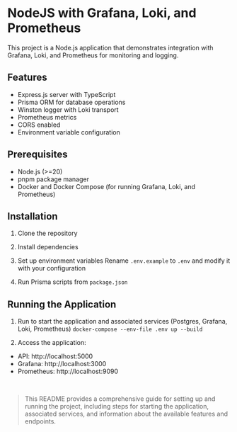# NodeJS with Grafana, Loki, and Prometheus

This project is a Node.js application that demonstrates integration with Grafana, Loki, and Prometheus for monitoring and logging.

## Features

- Express.js server with TypeScript
- Prisma ORM for database operations
- Winston logger with Loki transport
- Prometheus metrics
- CORS enabled
- Environment variable configuration

## Prerequisites

- Node.js (>=20)
- pnpm package manager
- Docker and Docker Compose (for running Grafana, Loki, and Prometheus)

## Installation

1. Clone the repository

2. Install dependencies

3. Set up environment variables
   Rename `.env.example` to `.env` and modify it with your configuration

4. Run Prisma scripts from `package.json`

## Running the Application

1. Run to start the application and associated services (Postgres, Grafana, Loki, Prometheus)
   `docker-compose --env-file .env up --build`

2. Access the application:

- API: http://localhost:5000
- Grafana: http://localhost:3000
- Prometheus: http://localhost:9090

<br />

> This README provides a comprehensive guide for setting up and running the project, including steps for starting the application, associated services, and information about the available features and endpoints.

